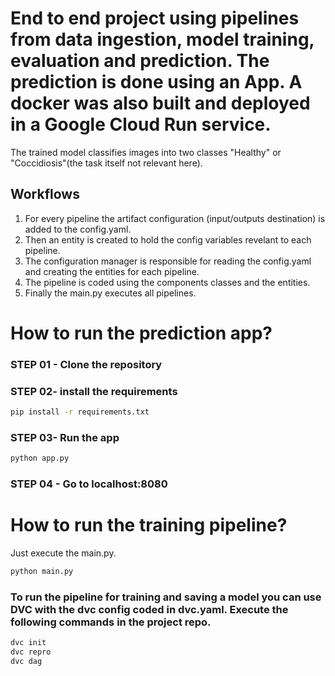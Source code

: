 # End to end project using pipelines from data ingestion, model training, evaluation and prediction. The prediction is done using an App. A docker was also built and deployed in a Google Cloud Run service.

The trained model classifies images into two classes "Healthy" or "Coccidiosis"(the task itself not relevant here).

## Workflows
1. For every pipeline the artifact configuration (input/outputs destination) is added to the config.yaml.
2. Then an entity is created to hold the config variables revelant to each pipeline.
3. The configuration manager is responsible for reading the config.yaml and creating the entities for each pipeline.
4. The pipeline is coded using the components classes and the entities.
5. Finally the main.py executes all pipelines.



# How to run the prediction app?

### STEP 01 - Clone the repository

### STEP 02- install the requirements
```bash
pip install -r requirements.txt
```
### STEP 03- Run the app
```bash
python app.py
```
### STEP 04 - Go to localhost:8080

# How to run the training pipeline?
Just execute the main.py.
```bash
python main.py
```
### To run the pipeline for training and saving a model you can use DVC with the dvc config coded in dvc.yaml. Execute the following commands in the project repo.
```bash
dvc init
dvc repro
dvc dag
```








